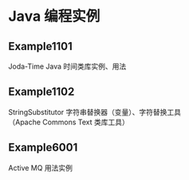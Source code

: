 # Java 编程实例

## Example1101

Joda-Time Java 时间类库实例、用法

## Example1102

StringSubstitutor 字符串替换器（变量）、字符替换工具  
（Apache Commons Text 类库工具）

## Example6001

Active MQ 用法实例
